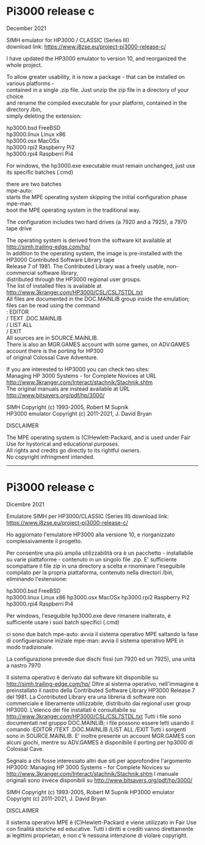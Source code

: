 # Pi3000 release c  
December 2021  
  
SIMH emulator for HP3000 / CLASSIC (Series III)  
download link: https://www.i8zse.eu/project-pi3000-release-c/  
  
I have updated the HP3000 emulator to version 10, and reorganized the whole project.  
  
To allow greater usability, it is now a package - that can be installed on various platforms -  
contained in a single .zip file. Just unzip the zip file in a directory of your choice  
and rename the compiled executable for your platform, contained in the directory /bin,  
simply deleting the extension:  
  
hp3000.bsd FreeBSD  
hp3000.linux Linux x86  
hp3000.osx MacOSx  
hp3000.rpi2 Raspberry Pi2  
hp3000.rpi4 Raspberri Pi4  
  
For windows, the hp3000.exe executable must remain unchanged, just use its specific batches (.cmd)  
  
there are two batches  
mpe-auto:  
starts the MPE operating system skipping the initial configuration phase  
mpe-man:  
boot the MPE operating system in the traditional way.  
  
The configuration includes two hard drives (a 7920 and a 7925), a 7970 tape drive  
  
The operating system is derived from the software kit available at http://simh.trailing-edge.com/hp/  
In addition to the operating system, the image is pre-installed with the HP3000 Contributed Software Library tape  
Release 7 of 1981. The Contributed Library was a freely usable, non-commercial software library,  
distributed through the HP3000 regional user groups.  
The list of installed files is available at http://www.3kranger.com/HP3000/CSL/CSL7STDL.txt  
All files are documented in the DOC.MAINLIB group inside the emulation; files can be read using the command  
: EDITOR  
/ TEXT <filename> .DOC.MAINLIB  
/ LIST ALL  
/ EXIT  
All sources are in SOURCE.MAINLIB.  
There is also an MGR.GAMES account with some games, on ADV.GAMES account there is the porting for HP300  
of original Colossal Cave Adventure.  
  
If you are interested to HP3000 you can check two sites:  
Managing HP 3000 Systems - for Complete Novices at URL http://www.3kranger.com/Interact/stachnik/Stachnik.shtm  
The original manuals are instead available at URL http://www.bitsavers.org/pdf/hp/3000/   
  
SIMH Copyright (c) 1993-2005, Robert M Supnik  
HP3000 emulator Copyright (c) 2011-2021, J. David Bryan  
  
DISCLAIMER  
  
The MPE operating system is (C)Hewlett-Packard, and is used under Fair Use for hystorical and educational purposes.   
All rights and credits go directly to its rightful owners.   
No copyright infringment intended.  
  
  
--------------------------------  
  
# Pi3000 release c
Dicembre 2021

Emulatore SIMH per HP3000/CLASSIC (Series III)
download link: https://www.i8zse.eu/project-pi3000-release-c/

Ho aggiornato l'emulatore HP3000 alla versione 10, e riorganizzato complessivamente il progetto.

Per consentire una più amplia utilizzabilità ora è un pacchetto - installabile su varie piattaforme -
contenuto in un singolo file .zip. E' sufficiente scompattare il file zip in una directory a scelta 
e rinominare l'eseguibile compilato per la propria piattaforma, contenuto nella directori /bin, 
eliminando l'estensione:

hp3000.bsd   FreeBSD	
hp3000.linux Linux x86
hp3000.osx   MacOSx
hp3000.rpi2  Raspberry Pi2
hp3000.rpi4  Raspberri Pi4

Per windows, l'eseguibile hp3000.exe deve rimanere inalterato, è sufficiente usare i suoi batch specifici (.cmd)

ci sono due batch 
mpe-auto:
avvia il sistema operativo MPE saltando la fase di configuerazione iniziale
mpe-man:
avvia il sistema operativo MPE in modo tradizionale.

La configurazione prevede due dischi fissi (un 7920 ed un 7925), una unità a nastro 7970

Il sistema operativo è derivato dal software kit disponibile su http://simh.trailing-edge.com/hp/
Oltre al sistema operativo, nell'immagine è preinstallato il nastro della Contributed Software Library HP3000
Release 7 del 1981. La Contributed Library era una libreria di software non commerciale e liberamente utilizzabile, 
distribuito dai regional user group HP3000. 
L'elenco dei file installati è consultabile su http://www.3kranger.com/HP3000/CSL/CSL7STDL.txt
Tutti i file sono documentati nel gruppo DOC.MAINLIB; i file possono essere letti usando il comando
:EDITOR
/TEXT <nomefile>.DOC.MAINLIB
/LIST ALL
/EXIT
Tutti i sorgenti sono in SOURCE.MAINLIB.
E' inoltre presente un account MGR.GAMES con alcuni giochi, mentre su ADV.GAMES è disponibile il porting per
hp3000 di Colossal Cave.

Segnalo a chi fosse interessato altri due siti per approfondire l'argomento HP3000:
Managing HP 3000 Systems – for Complete Novices su http://www.3kranger.com/Interact/stachnik/Stachnik.shtm 
I manuale originali sono invece disponibili su http://www.bitsavers.org/pdf/hp/3000/

SIMH Copyright (c) 1993-2005, Robert M Supnik
HP3000 emulator Copyright (c) 2011-2021, J. David Bryan

DISCLAIMER
 
Il sistema operativo MPE è (C)Hewlett-Packard e viene utilizzato in Fair Use con finalità storiche ed educative.
Tutti i diritti e crediti vanno direttamente ai legittimi proprietari, e non c'è nessuna intenzione di violare copyright. 
